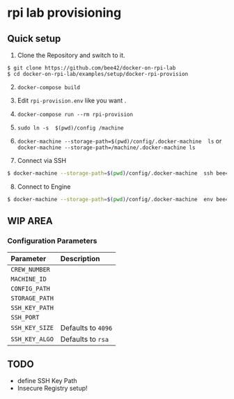 # rpi lab provisioning

## Quick setup

1. Clone the Repository and switch to it.

```
$ git clone https://github.com/bee42/docker-on-rpi-lab
$ cd docker-on-rpi-lab/examples/setup/docker-rpi-provision
```

2. `docker-compose build`

3. Edit `rpi-provision.env` like you want .

4. `docker-compose run --rm rpi-provision`

5. `sudo ln -s  $(pwd)/config /machine`

6. `docker-machine --storage-path=$(pwd)/config/.docker-machine  ls` or `docker-machine --storage-path=/machine/.docker-machine ls`

7. Connect via SSH

```bash
$ docker-machine --storage-path=$(pwd)/config/.docker-machine  ssh bee42-crew-xx-xx
```

8. Connect to Engine

```bash
$ docker-machine --storage-path=$(pwd)/config/.docker-machine  env bee42-crew-xx-xxx
```
## WIP AREA

### Configuration Parameters
| Parameter      | Description        |
|:---------------|:-------------------|
| `CREW_NUMBER`  |                    |
| `MACHINE_ID`   |                    |
| `CONFIG_PATH`  |                    |
| `STORAGE_PATH` |                    |
| `SSH_KEY_PATH` |                    |
| `SSH_PORT`     |                    |
| `SSH_KEY_SIZE` | Defaults to `4096` |
| `SSH_KEY_ALGO` | Defaults to `rsa`  |

## TODO

* define SSH Key Path
* Insecure Registry setup!
